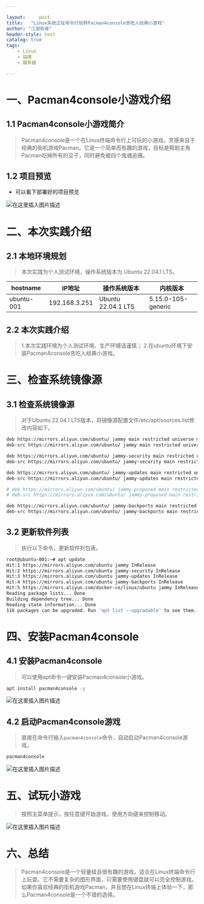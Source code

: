 ```yaml
---

layout:     post
title:   "Linux系统之在命令行玩转Pacman4console贪吃人经典小游戏"
author: "江湖有缘"
header-style: text
catalog: true
tags:
    - Linux
    - 运维
    - 服务器

---
```



# 一、Pacman4console小游戏介绍
## 1.1 Pacman4console小游戏简介





>Pacman4console是一个在Linux终端命令行上可玩的小游戏，灵感来自于经典的街机游戏Pacman。它是一个简单而有趣的游戏，目标是帮助主角Pacman吃掉所有的豆子，同时避免被四个鬼魂追捕。


## 1.2 项目预览




- 可以看下部署好的项目预览




![在这里插入图片描述](https://img-blog.csdnimg.cn/direct/cae20825b73346c4a3f3356880bc2baf.png)









# 二、本次实践介绍


## 2.1 本地环境规划
>本次实践为个人测试环境，操作系统版本为 Ubuntu 22.04.1 LTS。


|hostname| IP地址  | 操作系统版本   |内核版本   |
|--|--| --|  --| 
| ubuntu-001|192.168.3.251 |Ubuntu 22.04.1 LTS| 5.15.0-105-generic|


## 2.2 本次实践介绍
>1.本次实践环境为个人测试环境，生产环境请谨慎；
>2.在ubuntu环境下安装Pacman4console贪吃人经典小游戏。






# 三、检查系统镜像源
## 3.1 检查系统镜像源
>对于Ubuntu 22.04.1 LTS版本，将镜像源配置文件/etc/apt/sources.list修改内容如下。


```bash
deb https://mirrors.aliyun.com/ubuntu/ jammy main restricted universe multiverse
deb-src https://mirrors.aliyun.com/ubuntu/ jammy main restricted universe multiverse

deb https://mirrors.aliyun.com/ubuntu/ jammy-security main restricted universe multiverse
deb-src https://mirrors.aliyun.com/ubuntu/ jammy-security main restricted universe multiverse

deb https://mirrors.aliyun.com/ubuntu/ jammy-updates main restricted universe multiverse
deb-src https://mirrors.aliyun.com/ubuntu/ jammy-updates main restricted universe multiverse

# deb https://mirrors.aliyun.com/ubuntu/ jammy-proposed main restricted universe multiverse
# deb-src https://mirrors.aliyun.com/ubuntu/ jammy-proposed main restricted universe multiverse

deb https://mirrors.aliyun.com/ubuntu/ jammy-backports main restricted universe multiverse
deb-src https://mirrors.aliyun.com/ubuntu/ jammy-backports main restricted universe multiverse

```

## 3.2 更新软件列表
>执行以下命令，更新软件列包表。

```bash
root@ubuntu-001:~# apt update
Hit:1 https://mirrors.aliyun.com/ubuntu jammy InRelease
Hit:2 https://mirrors.aliyun.com/ubuntu jammy-security InRelease
Hit:3 https://mirrors.aliyun.com/ubuntu jammy-updates InRelease
Hit:4 https://mirrors.aliyun.com/ubuntu jammy-backports InRelease
Hit:5 https://mirrors.aliyun.com/docker-ce/linux/ubuntu jammy InRelease
Reading package lists... Done
Building dependency tree... Done
Reading state information... Done
116 packages can be upgraded. Run 'apt list --upgradable' to see them.
```
# 四、安装Pacman4console
## 4.1 安装Pacman4console
>可以使用apt命令一键安装Pacman4console小游戏。

```bash
apt install pacman4console -y 
```





![在这里插入图片描述](https://img-blog.csdnimg.cn/direct/a5d4494034154d2993866124c75d9ab6.png)










## 4.2 启动Pacman4console游戏
>直接在命令行输入`pacman4console`命令，自动启动Pacman4console游戏。

```bash
pacman4console
```


![在这里插入图片描述](https://img-blog.csdnimg.cn/direct/7793d09f1a5a44d1bd4914d8ecd1453a.png)


# 五、试玩小游戏


>按照主菜单提示，按任意键开始游戏，使用方向键来控制移动。


![在这里插入图片描述](https://img-blog.csdnimg.cn/direct/50c2b30b5b6840679c4614c687a168ec.png)

# 六、总结


>Pacman4console是一个轻量级且很有趣的游戏，适合在Linux终端命令行上玩耍。它不需要复杂的图形界面，只需要使用键盘就可以完全控制游戏。如果你喜欢经典的街机游戏Pacman，并且想在Linux终端上体验一下，那么Pacman4console是一个不错的选择。



